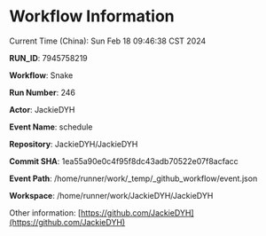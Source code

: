 # Workflow Information

Current Time (China): Sun Feb 18 09:46:38 CST 2024  

**RUN_ID**: 7945758219  

**Workflow**: Snake  

**Run Number**: 246  

**Actor**: JackieDYH  

**Event Name**: schedule  

**Repository**: JackieDYH/JackieDYH  

**Commit SHA**: 1ea55a90e0c4f95f8dc43adb70522e07f8acfacc  

**Event Path**: /home/runner/work/_temp/_github_workflow/event.json  

**Workspace**: /home/runner/work/JackieDYH/JackieDYH  

Other information: [https://github.com/JackieDYH](https://github.com/JackieDYH)
